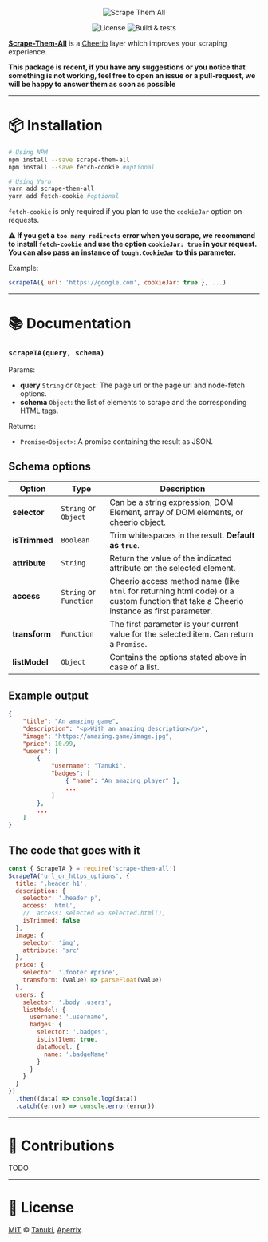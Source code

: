 <p align="center">
  <img src="https://i.imgur.com/rhrbozr.png" alt="Scrape Them All">
</p>
<p align="center">
  <img src="https://img.shields.io/github/license/tanukijs/scrape-them-all" alt="License">
  <img src="https://github.com/tanukijs/scrape-them-all/workflows/Build%20&%20tests/badge.svg" alt="Build & tests">
</p>

**[Scrape-Them-All](http://npmjs.com/package/scrape-them-all)** is a [Cheerio](https://cheerio.js.org) layer which improves your scraping experience.

**This package is recent, if you have any suggestions or you notice that something is not working, feel free to open an issue or a pull-request, we will be happy to answer them as soon as possible**

---

# 📦 Installation

```sh
# Using NPM
npm install --save scrape-them-all
npm install --save fetch-cookie #optional

# Using Yarn
yarn add scrape-them-all
yarn add fetch-cookie #optional
```


`fetch-cookie` is only required if you plan to use the `cookieJar` option on requests.

**⚠ If you get a ``too many redirects`` error when you scrape, we recommend to install ``fetch-cookie`` and use the option ``cookieJar: true`` in your request. You can also pass an instance of `tough.CookieJar` to this parameter.**

Example:
```js
scrapeTA({ url: 'https://google.com', cookieJar: true }, ...)
```
---

# 📚 Documentation

### `scrapeTA(query, schema)`

Params:

- **query** `String` or `Object`: The page url or the page url and node-fetch options.
- **schema** `Object`: the list of elements to scrape and the corresponding HTML tags.

Returns:

- `Promise<Object>`: A promise containing the result as JSON.

## Schema options

| Option          | Type                   | Description                                                                                                                              |
| --------------- | ---------------------- | ---------------------------------------------------------------------------------------------------------------------------------------- |
| **selector**    | `String` or `Object`   | Can be a string expression, DOM Element, array of DOM elements, or cheerio object.                                                       |  |
| **isTrimmed**   | `Boolean`              | Trim whitespaces in the result. **Default as ``true``**.                                                                                         |
| **attribute**   | `String`               | Return the value of the indicated attribute on the selected element.                                                                     |
| **access**    | `String` or `Function` | Cheerio access method name (like `html` for returning html code) or a custom function that take a Cheerio instance as first parameter. |
| **transform** | `Function`             | The first parameter is your current value for the selected item. Can return a `Promise`.                                                 |
| **listModel**   | `Object`               | Contains the options stated above in case of a list.                                                                                     |

## Example output

```json
{
    "title": "An amazing game",
    "description": "<p>With an amazing description</p>",
    "image": "https://amazing.game/image.jpg",
    "price": 10.99,
    "users": [
        {
            "username": "Tanuki",
            "badges": [
                { "name": "An amazing player" },
                ...
            ]
        },
        ...
    ]
}
```

## The code that goes with it

```js
const { ScrapeTA } = require('scrape-them-all')
ScrapeTA('url_or_https_options', {
  title: '.header h1',
  description: {
    selector: '.header p',
    access: 'html',
    //  access: selected => selected.html(),
    isTrimmed: false
  },
  image: {
    selector: 'img',
    attribute: 'src'
  },
  price: {
    selector: '.footer #price',
    transform: (value) => parseFloat(value)
  },
  users: {
    selector: '.body .users',
    listModel: {
      username: '.username',
      badges: {
        selector: '.badges',
        isListItem: true,
        dataModel: {
          name: '.badgeName'
        }
      }
    }
  }
})
  .then((data) => console.log(data))
  .catch((error) => console.error(error))
```

---

# 💪 Contributions
 TODO

---

# 📜 License

[MIT](https://github.com/tanukijs/scrape-them-all/blob/typescript/LICENSE) © [Tanuki](https://github.com/tanukijs), [Aperrix](https://github.com/Aperrix).
